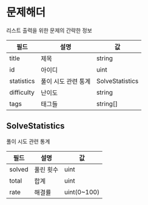 # 문제해더

리스트 출력을 위한 문제의 간략한 정보

| 필드 | 설명 | 값 |
| --- | --- | --- |
| title | 제목 | string |
| id | 아이디 | uint |
| statistics | 풀이 시도 관련 통계 | SolveStatistics |
| difficulty | 난이도 | string |
| tags | 태그들 | string[] |

## SolveStatistics

풀이 시도 관련 통계

| 필드 | 설명 | 값 |
| --- | --- | --- |
| solved | 풀린 횟수 | uint |
| total | 합계 | uint |
| rate | 해결률 | uint(0~100) |
